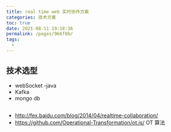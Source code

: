 ```yaml
---
title: real time web 实时协作方案
categories: 技术方案
toc: true
date: 2021-08-11 19:18:36
permalink: /pages/966f8b/
tags: 
  - 
---
```


## 技术选型

- webSocket
-java 
- Kafka
- mongo db

## 
- http://fex.baidu.com/blog/2014/04/realtime-collaboration/
- https://github.com/Operational-Transformation/ot.js/ OT 算法 



